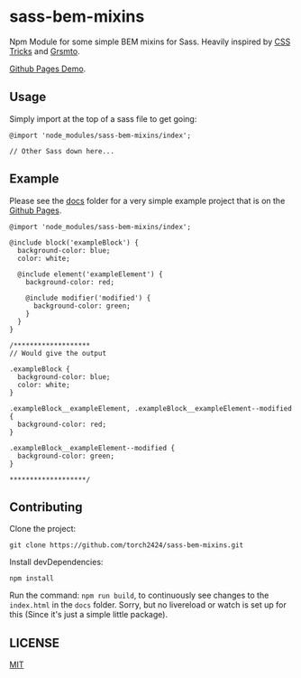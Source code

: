 # sass-bem-mixins
Npm Module for some simple BEM mixins for Sass. Heavily inspired by [CSS Tricks](https://css-tricks.com/snippets/sass/bem-mixins/) and [Grsmto](https://gist.github.com/Grsmto/7791840).

[Github Pages Demo](https://torch2424.github.io/sass-bem-mixins/).

## Usage

Simply import at the top of a sass file to get going:

```
@import 'node_modules/sass-bem-mixins/index';

// Other Sass down here...
```

## Example

Please see the [docs](https://github.com/torch2424/sass-bem-mixins/tree/master/docs) folder for a very simple example project that is on the [Github Pages](https://torch2424.github.io/sass-bem-mixins/).

```
@import 'node_modules/sass-bem-mixins/index';

@include block('exampleBlock') {
  background-color: blue;
  color: white;

  @include element('exampleElement') {
    background-color: red;

    @include modifier('modified') {
      background-color: green;
    }
  }
}

/*******************
// Would give the output

.exampleBlock {
  background-color: blue;
  color: white;
}

.exampleBlock__exampleElement, .exampleBlock__exampleElement--modified {
  background-color: red;
}

.exampleBlock__exampleElement--modified {
  background-color: green;
}

*******************/
```

## Contributing

Clone the project:

```
git clone https://github.com/torch2424/sass-bem-mixins.git
```

Install devDependencies:

```
npm install
```

Run the command: `npm run build`, to continuously see changes to the `index.html` in the `docs` folder. Sorry, but no livereload or watch is set up for this (Since it's just a simple little package).

## LICENSE

[MIT](https://choosealicense.com/licenses/mit/#)
